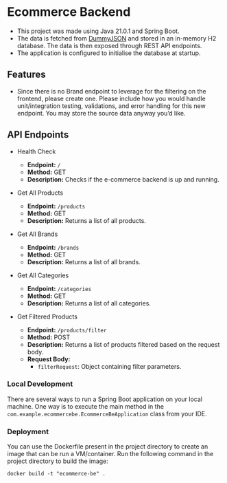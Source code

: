 # Ecommerce Backend

- This project was made using Java 21.0.1 and Spring Boot.
- The data is fetched from [DummyJSON](https://dummyjson.com/products) and stored in an in-memory H2 database. The data is then exposed through REST API endpoints.
- The application is configured to initialise the database at startup.


## Features
- Since there is no Brand endpoint to leverage for the filtering on the frontend, please create one. Please include how you would handle unit/integration testing, validations, and error handling for this new endpoint. You may store the source data anyway you’d like.

## API Endpoints

- Health Check
    - **Endpoint:** `/`
    - **Method:** GET
    - **Description:** Checks if the e-commerce backend is up and running.

- Get All Products
    - **Endpoint:** `/products`
    - **Method:** GET
    - **Description:** Returns a list of all products.

- Get All Brands
    - **Endpoint:** `/brands`
    - **Method:** GET
    - **Description:** Returns a list of all brands.

- Get All Categories
    - **Endpoint:** `/categories`
    - **Method:** GET
    - **Description:** Returns a list of all categories.

- Get Filtered Products
    - **Endpoint:** `/products/filter`
    - **Method:** POST
    - **Description:** Returns a list of products filtered based on the request body.
    - **Request Body:**
        - `filterRequest`: Object containing filter parameters.


### Local Development
There are several ways to run a Spring Boot application on your local machine. One way is to execute the main method in the `com.example.ecommercebe.EcommerceBeApplication` class from your IDE.


### Deployment
You can use the Dockerfile present in the project directory to create an image that can be run a VM/container.
Run the following command in the project directory to build the image:

`docker build -t "ecommerce-be" .`
